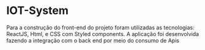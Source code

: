 # IOT-System

Para a construção do front-end do projeto foram utilizadas as tecnologias: ReactJS, Html, e CSS com Styled components. 
A aplicação foi desenvolvida fazendo a integração com o back end por meio do consumo de Apis

